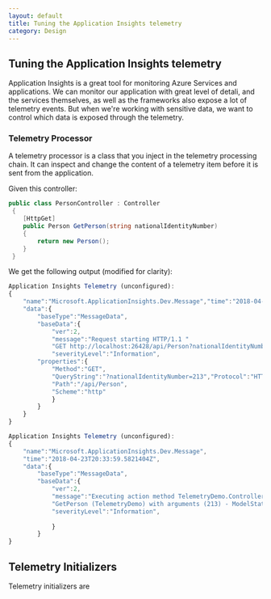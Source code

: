 ```yaml
---
layout: default
title: Tuning the Application Insights telemetry
category: Design
---
```

## Tuning the Application Insights telemetry
Application Insights is a great tool for monitoring Azure Services and applications. We can monitor our application with great level of detali, and the services themselves, as well as the frameworks also expose a lot of telemetry events. But when we're working with sensitive data, we want to control which data is exposed through the telemetry.

### Telemetry Processor
A telemetry processor is a class that you inject in the telemetry processing chain. It can inspect and change the content of a telemetry item before it is sent from the application.

Given this controller:

```csharp
public class PersonController : Controller
 {
    [HttpGet]
    public Person GetPerson(string nationalIdentityNumber)
    {
        return new Person();
    }
 }
```
We get the following output (modified for clarity):
```javascript
Application Insights Telemetry (unconfigured): 
{
    "name":"Microsoft.ApplicationInsights.Dev.Message","time":"2018-04-23T20:33:59.5433669Z",
    "data":{
        "baseType":"MessageData",
        "baseData":{
            "ver":2,
            "message":"Request starting HTTP/1.1 "
            "GET http://localhost:26428/api/Person?nationalIdentityNumber=213",
            "severityLevel":"Information",
        "properties":{
            "Method":"GET",
            "QueryString":"?nationalIdentityNumber=213","Protocol":"HTTP/1.1",
            "Path":"/api/Person",
            "Scheme":"http"
            }
        }
    }
}

Application Insights Telemetry (unconfigured): 
{
    "name":"Microsoft.ApplicationInsights.Dev.Message",
    "time":"2018-04-23T20:33:59.5821404Z",
    "data":{
        "baseType":"MessageData",
        "baseData":{
            "ver":2,
            "message":"Executing action method TelemetryDemo.Controllers.PersonController."
            "GetPerson (TelemetryDemo) with arguments (213) - ModelState is Valid",
            "severityLevel":"Information",
            
            }
        }
}
```


## Telemetry Initializers
Telemetry initializers are